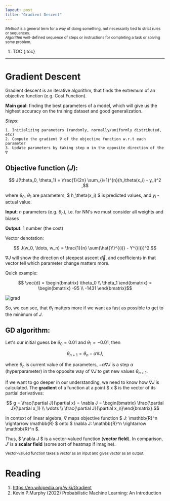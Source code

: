 ```yaml
---
layout: post
title: "Gradient Descent"
---
```


<sub> _Method_ is a general term for a way of doing something, not necessarily tied to strict rules or sequences.  
_Algorithm_ well-defined sequence of steps or instructions for completing a task or solving some problem. <sub>

1. TOC
{:toc}

---


# Gradient Descent

Gradient descent is an iterative algorithm, that finds the extremum of an objective function (e.g. Cost Function).

**Main goal**: finding the best parameters of a model, which will give us the highest accuracy on the training dataset and good generalization.

_Steps_: 

    1. Initializing parameters (randomly, normally/uniformly distributed, etc) 
    2. Compute the gradient ∇ of the objective function w.r.t each parameter
    3. Update parameters by taking step α in the opposite direction of the ∇

## Objective function ($J$):

$$ J(\theta_0, \theta_1) = \frac{1}{2n} \sum_{i=1}^{n}(h_\theta(x_i) - y_i)^2 ,$$

where $\theta_0$, $\theta_1$ are parameters, $ h_\theta(x_i) $ is predicted values, and $y_i$ - actual value.

**Input**: $n$ parameters (e.g. $\theta_n$), i.e. for NN's we must consider all weights and biases 

**Output**: 1 number (the cost)

Vector denotation: 

$$ J(w_0, \ldots, w_n) = \frac{1}{n} \sum(\hat{Y}^{(i)} - Y^{(i)})^2.$$

$\nabla J$ will show the direction of steepest ascent $\vec{d}$, and coefficients in that vector tell which parameter change matters more.

Quick example:


$$ \vec{d} = \begin{bmatrix} \theta_0 \\ \theta_1 \end{bmatrix} = \begin{bmatrix} -95 \\ -1431 \end{bmatrix}$$  


![grad](https://github.com/VolShyn/VolShyn.github.io/assets/78854637/a31f9740-9974-49ff-9fdd-9fa54c5ad77f)

So, we can see, that $\theta_1$ matters more if we want as fast as possible to get to the minimum of $J$.   

## GD algorithm:

Let's our initial guess be $\theta_0 = 0.01$ and $\theta_1 = -0.01$, then 

$$ \theta_{n+1} = \theta_n - \alpha \nabla J,  $$

where $\theta_n$ is current value of the parameters, $- \alpha \nabla J$ is a step $\alpha$ (hyperparameter) in the opposite way of $\nabla J$ to get new values $\theta_{n+1}$.

If we want to go deeper in our understanding, we need to know how $\nabla J$ is calculated. The **gradient** of a function at a point $ x $ is the vector of its partial derivatives: 

$$ g = \frac{\partial J}{\partial x} = \nabla J = \begin{bmatrix} \frac{\partial J}{\partial x_1} \\ \vdots \\ \frac{\partial J}{\partial x_n}\end{bmatrix}.$$ 

In context of linear algebra, $\nabla$ maps objective function $ J: \mathbb{R}^n \rightarrow \mathbb{R} $ onto $ \nabla J: \mathbb{R}^n \rightarrow \mathbb{R}^n $.

Thus, $ \nabla J $ is a vector-valued function (**vector field**). In comparison, $J'$ is a **scalar field** (some sort of heatmap if imagine). 

<sub> Vector-valued function takes a vector as an input and gives vector as an output.<sub>


# Reading

1. https://en.wikipedia.org/wiki/Gradient
2. Kevin P.Murphy (2022) Probabilistic Machine Learning: An Introduction 
